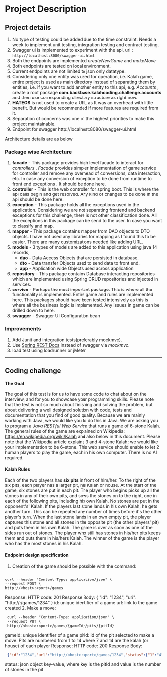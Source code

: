 # Project Description

## Project details 
1. No type of testing could be added due to the time constraint. Needs a week to implement unit testing, integration testing and contract testing.
2. Swagger ui is implemented to experiment with the api. url : ```http://localhost:8080/swagger-ui.html```
3. Both the endpoints are implemented _createNewGame_ and _makeMove_
4. Both endpoints are tested on local environment. 
5. Current endpoints are not limited to json only datatype.
6. Considering only one entity was used for operation, i.e. Kalah game, entire project is used as main directory instead of separating them by entities, i.e. if you want to add another entity to this api, e.g. _Accounts_ , create a root package __com.backbase.kalahcoding.challenge.accounts__ and then use corresponding directory structure as right now.
7. __HATEOS__ is not used to create a URL  as It was an overhead with little benefit. But would be recommended if more features are required from it.
8. Separation of concerns was one of the highest priorities to make this project maintainable.
9. Endpoint for swagger http://localhost:8080/swagger-ui.html

Architecture details are as below

### Package wise Architecture
1. __facade__ - This package provides high level facade to interact for _controllers_ . _Facade_ provides simpler implementation of game service for controller and remove any overhead of conversions, data interaction, etc. In case any conversion of exception to be done from runtime to front end exceptions . It should be done here.
2. __controller__ - This is the web controller for spring boot. This is where the api calls begin and get resolved. Any kind of changes to be done in the api should be done here.
3. __exception__ - This package holds all the exceptions used in the application. Considering we are not separating frontend and backend exceptions for this challenge, there is not other classification done. All the exceptions in this package can be send to the user. In case you want to classify and map. 
4. __mapper__ - This package contains mapper from DAO objects to DTO objects. I have not used any libraries for mapping as I found this to be easier. There are many customizations needed like adding URL. 
5. __models__ - 3 types of models are added to this application using java 14 records, 
    - __dao__ - Data Access Objects that are persisted in database.
    - __dto__ - Data transfer Objects used to send data to front end.
    - __app__ - Application wide Objects used across application
6. __repository__ - This package contains Database interacting repositories which are implemented using Spring CRUD repositories and injected in services.
7. __service__ - Perhaps the most important package. This is where all the functionality is implemented. Entire game and rules are implemented here. This packages should have been tested intensively as this is where all the business logic is implemented. Any issues in game can be drilled down to here.
8. __swagger__ - Swagger UI Configuration bean

### Improvements
1. Add Junit and integration tests(preferably mockmvc).
2. Use [Spring REST Docs](https://docs.spring.io/spring-restdocs/docs/2.0.4.RELEASE/reference/html5/) instead of swagger via _mockmvc_.
3. load test using loadrunner or jMeter

---
## Coding challenge
#### The Goal
The goal of this test is for us to have some code to chat about on the interview, and for you to showcase your
programming skills.
Please note that the test is not so much about finishing and solving the problem, but about delivering a well designed
solution with code, tests and documentation that you find of good quality. Because we are mainly working with Java,
we would like you to do this in Java.
We are asking you to program a *Java RESTful Web Service* that runs a game of 6-stone Kalah. The general rules
of the game are explained on Wikipedia: https://en.wikipedia.org/wiki/Kalah and also below in this document. Please
note that the Wikipedia article explains 3 and 4-stone Kalah; we would like your implementation to be 6-stone.
This web service should enable to let 2 human players to play the game, each in his own computer. There is no AI
required.
#### Kalah Rules
Each of the two players has **six pits** in front of him/her. To the right of the six pits, each player has a larger pit, his
Kalah or house.
At the start of the game, six stones are put in each pit.
The player who begins picks up all the stones in any of their own pits, and sows the stones on to the right, one in
each of the following pits, including his own Kalah. No stones are put in the opponent's' Kalah. If the players last
stone lands in his own Kalah, he gets another turn. This can be repeated any number of times before it's the other
player's turn.
When the last stone lands in an own empty pit, the player captures this stone and all stones in the opposite pit (the
other players' pit) and puts them in his own Kalah.
The game is over as soon as one of the sides run out of stones. The player who still has stones in his/her pits keeps
them and puts them in his/hers Kalah. The winner of the game is the player who has the most stones in his Kalah.
#### Endpoint design specification
1. Creation of the game should be possible with the command:
 ```shell script

 curl --header "Content-Type: application/json" \
 --request POST \
 http://<host>:<port>/games
```
 Response:
 HTTP code: 201
 Response Body: { "id": "1234", "uri": "http://<host>:<port>/games/1234" }
id: unique identifier of a game
url: link to the game created
2. Make a move:
```shell script
 curl --header "Content-Type: application/json" \
 --request PUT \
 http://<host>:<port>/games/{gameId}/pits/{pitId}
```
gameId: unique identifier of a game
pitId: id of the pit selected to make a move. Pits are numbered from 1 to 14 where 7 and 14 are the kalah (or house)
of each player
 Response:
 HTTP code: 200
 Response Body:
```json
 {"id":"1234","url":"http://<host>:<port>/games/1234","status":{"1":"4","2":"4","3":"4","4":"4","5":"4","6":"4","7":"0","8":"4","9":"4","10":"4","11":"4","12":"4","13":"4","14":"0"}}
```
status: json object key-value, where key is the pitId and value is the number of stones in the pit
